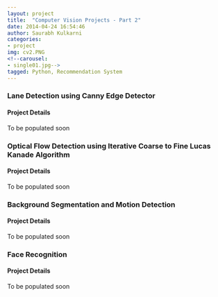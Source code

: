 ```yaml
---
layout: project
title:  "Computer Vision Projects - Part 2"
date: 2014-04-24 16:54:46
author: Saurabh Kulkarni
categories:
- project
img: cv2.PNG
<!--carousel:
- single01.jpg-->
tagged: Python, Recommendation System
---
```


### Lane Detection using Canny Edge Detector 
#### Project Details
To be populated soon

### Optical Flow Detection using Iterative Coarse to Fine Lucas Kanade Algorithm 
#### Project Details
To be populated soon

### Background Segmentation and Motion Detection 
#### Project Details
To be populated soon

### Face Recognition
#### Project Details
To be populated soon